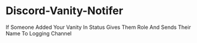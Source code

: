 # Discord-Vanity-Notifer
If Someone Added Your Vanity In Status Gives Them Role And Sends Their Name To Logging Channel
